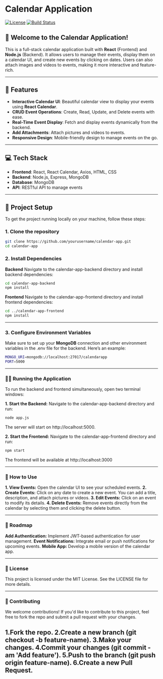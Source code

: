 # Calendar Application

[![License](https://img.shields.io/badge/license-MIT-blue.svg)](https://opensource.org/licenses/MIT)
[![Build Status](https://img.shields.io/travis/yourusername/calendar-app.svg)](https://travis-ci.org/yourusername/calendar-app)

## 🚀 Welcome to the Calendar Application!

This is a full-stack calendar application built with **React** (Frontend) and **Node.js** (Backend). It allows users to manage their events, display them on a calendar UI, and create new events by clicking on dates. Users can also attach images and videos to events, making it more interactive and feature-rich.

---

## 🌟 Features

- **Interactive Calendar UI**: Beautiful calendar view to display your events using **React Calendar**.
- **CRUD Event Operations**: Create, Read, Update, and Delete events with ease.
- **Real-Time Event Display**: Fetch and display events dynamically from the backend.
- **Add Attachments**: Attach pictures and videos to events.
- **Responsive Design**: Mobile-friendly design to manage events on the go.
  
---

## 💻 Tech Stack

- **Frontend**: React, React Calendar, Axios, HTML, CSS
- **Backend**: Node.js, Express, MongoDB
- **Database**: MongoDB
- **API**: RESTful API to manage events

---

## 🚧 Project Setup

To get the project running locally on your machine, follow these steps:

### 1. Clone the repository

```bash
git clone https://github.com/yourusername/calendar-app.git
cd calendar-app
```
### 2. Install Dependencies

**Backend**
Navigate to the calendar-app-backend directory and install backend dependencies:

```bash
cd calendar-app-backend
npm install
```

**Frontend**
Navigate to the calendar-app-frontend directory and install frontend dependencies:

```bash
cd ../calendar-app-frontend
npm install
```
---

### 3. Configure Environment Variables
Make sure to set up your **MongoDB** connection and other environment variables in the .env file for the backend. Here’s an example:

```bash
MONGO_URI=mongodb://localhost:27017/calendarapp
PORT=5000
```
---

### 🏃‍♀️ Running the Application

To run the backend and frontend simultaneously, open two terminal windows:

**1. Start the Backend:** Navigate to the calendar-app-backend directory and run:

```bash
node app.js
```
The server will start on http://localhost:5000.

**2. Start the Frontend:** Navigate to the calendar-app-frontend directory and run:

```bash
npm start
```
The frontend will be available at http://localhost:3000

---

### 📝 How to Use
**1. View Events:** Open the calendar UI to see your scheduled events.
**2. Create Events:** Click on any date to create a new event. You can add a title, description, and attach pictures or videos.
**3. Edit Events:** Click on an event to modify its details.
**4. Delete Events:** Remove events directly from the calendar by selecting them and clicking the delete button.

---

### 🎯 Roadmap
**Add Authentication:** Implement JWT-based authentication for user management.
**Event Notifications:** Integrate email or push notifications for upcoming events.
**Mobile App:** Develop a mobile version of the calendar app.

---

### 📄 License
This project is licensed under the MIT License. See the LICENSE file for more details.

---

### 👥 Contributing
We welcome contributions! If you'd like to contribute to this project, feel free to fork the repo and submit a pull request with your changes.

1.Fork the repo.
2.Create a new branch (git checkout -b feature-name).
3.Make your changes.
4.Commit your changes (git commit -am 'Add feature').
5.Push to the branch (git push origin feature-name).
6.Create a new Pull Request.
---
